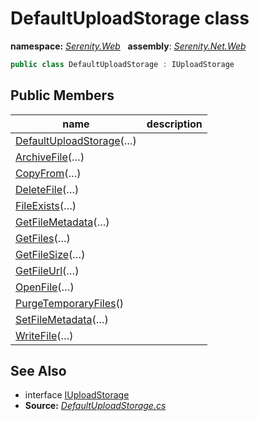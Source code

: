 # DefaultUploadStorage class
**namespace:** *[Serenity.Web](../README.md#serenity.web-namespace)*   **assembly**: *[Serenity.Net.Web](../README.md)*

```csharp
public class DefaultUploadStorage : IUploadStorage
```

## Public Members

| name | description |
| --- | --- |
| [DefaultUploadStorage](DefaultUploadStorage/DefaultUploadStorage.md)(…) |  |
| [ArchiveFile](DefaultUploadStorage/ArchiveFile.md)(…) |  |
| [CopyFrom](DefaultUploadStorage/CopyFrom.md)(…) |  |
| [DeleteFile](DefaultUploadStorage/DeleteFile.md)(…) |  |
| [FileExists](DefaultUploadStorage/FileExists.md)(…) |  |
| [GetFileMetadata](DefaultUploadStorage/GetFileMetadata.md)(…) |  |
| [GetFiles](DefaultUploadStorage/GetFiles.md)(…) |  |
| [GetFileSize](DefaultUploadStorage/GetFileSize.md)(…) |  |
| [GetFileUrl](DefaultUploadStorage/GetFileUrl.md)(…) |  |
| [OpenFile](DefaultUploadStorage/OpenFile.md)(…) |  |
| [PurgeTemporaryFiles](DefaultUploadStorage/PurgeTemporaryFiles.md)() |  |
| [SetFileMetadata](DefaultUploadStorage/SetFileMetadata.md)(…) |  |
| [WriteFile](DefaultUploadStorage/WriteFile.md)(…) |  |

## See Also

* interface [IUploadStorage](../Serenity.Net.Services/IUploadStorage.md)
* **Source:** *[DefaultUploadStorage.cs](https://github.com/serenity-is/Serenity/blob/master/src/Serenity.Net.Web/Upload/DefaultUploadStorage.cs)*